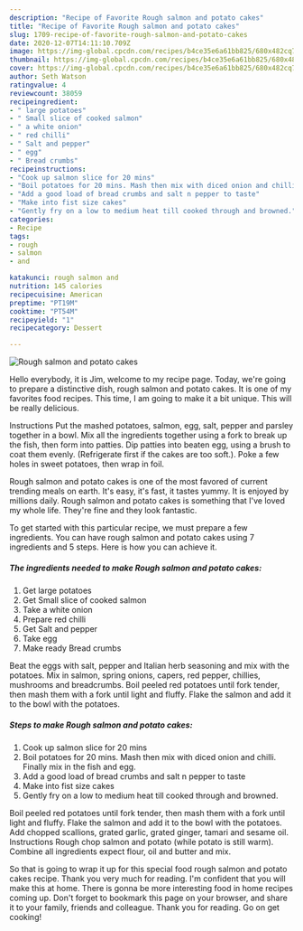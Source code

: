 ```yaml
---
description: "Recipe of Favorite Rough salmon and potato cakes"
title: "Recipe of Favorite Rough salmon and potato cakes"
slug: 1709-recipe-of-favorite-rough-salmon-and-potato-cakes
date: 2020-12-07T14:11:10.709Z
image: https://img-global.cpcdn.com/recipes/b4ce35e6a61bb825/680x482cq70/rough-salmon-and-potato-cakes-recipe-main-photo.jpg
thumbnail: https://img-global.cpcdn.com/recipes/b4ce35e6a61bb825/680x482cq70/rough-salmon-and-potato-cakes-recipe-main-photo.jpg
cover: https://img-global.cpcdn.com/recipes/b4ce35e6a61bb825/680x482cq70/rough-salmon-and-potato-cakes-recipe-main-photo.jpg
author: Seth Watson
ratingvalue: 4
reviewcount: 38059
recipeingredient:
- " large potatoes"
- " Small slice of cooked salmon"
- " a white onion"
- " red chilli"
- " Salt and pepper"
- " egg"
- " Bread crumbs"
recipeinstructions:
- "Cook up salmon slice for 20 mins"
- "Boil potatoes for 20 mins. Mash then mix with diced onion and chilli. Finally mix in the fish and egg."
- "Add a good load of bread crumbs and salt n pepper to taste"
- "Make into fist size cakes"
- "Gently fry on a low to medium heat till cooked through and browned."
categories:
- Recipe
tags:
- rough
- salmon
- and

katakunci: rough salmon and 
nutrition: 145 calories
recipecuisine: American
preptime: "PT19M"
cooktime: "PT54M"
recipeyield: "1"
recipecategory: Dessert

---
```



![Rough salmon and potato cakes](https://img-global.cpcdn.com/recipes/b4ce35e6a61bb825/680x482cq70/rough-salmon-and-potato-cakes-recipe-main-photo.jpg)

Hello everybody, it is Jim, welcome to my recipe page. Today, we're going to prepare a distinctive dish, rough salmon and potato cakes. It is one of my favorites food recipes. This time, I am going to make it a bit unique. This will be really delicious.

Instructions Put the mashed potatoes, salmon, egg, salt, pepper and parsley together in a bowl. Mix all the ingredients together using a fork to break up the fish, then form into patties. Dip patties into beaten egg, using a brush to coat them evenly. (Refrigerate first if the cakes are too soft.). Poke a few holes in sweet potatoes, then wrap in foil.

Rough salmon and potato cakes is one of the most favored of current trending meals on earth. It's easy, it's fast, it tastes yummy. It is enjoyed by millions daily. Rough salmon and potato cakes is something that I've loved my whole life. They're fine and they look fantastic.


To get started with this particular recipe, we must prepare a few ingredients. You can have rough salmon and potato cakes using 7 ingredients and 5 steps. Here is how you can achieve it.

<!--inarticleads1-->

##### The ingredients needed to make Rough salmon and potato cakes:

1. Get  large potatoes
1. Get  Small slice of cooked salmon
1. Take  a white onion
1. Prepare  red chilli
1. Get  Salt and pepper
1. Take  egg
1. Make ready  Bread crumbs


Beat the eggs with salt, pepper and Italian herb seasoning and mix with the potatoes. Mix in salmon, spring onions, capers, red pepper, chillies, mushrooms and breadcrumbs. Boil peeled red potatoes until fork tender, then mash them with a fork until light and fluffy. Flake the salmon and add it to the bowl with the potatoes. 

<!--inarticleads2-->

##### Steps to make Rough salmon and potato cakes:

1. Cook up salmon slice for 20 mins
1. Boil potatoes for 20 mins. Mash then mix with diced onion and chilli. Finally mix in the fish and egg.
1. Add a good load of bread crumbs and salt n pepper to taste
1. Make into fist size cakes
1. Gently fry on a low to medium heat till cooked through and browned.


Boil peeled red potatoes until fork tender, then mash them with a fork until light and fluffy. Flake the salmon and add it to the bowl with the potatoes. Add chopped scallions, grated garlic, grated ginger, tamari and sesame oil. Instructions Rough chop salmon and potato (while potato is still warm). Combine all ingredients expect flour, oil and butter and mix. 

So that is going to wrap it up for this special food rough salmon and potato cakes recipe. Thank you very much for reading. I'm confident that you will make this at home. There is gonna be more interesting food in home recipes coming up. Don't forget to bookmark this page on your browser, and share it to your family, friends and colleague. Thank you for reading. Go on get cooking!
